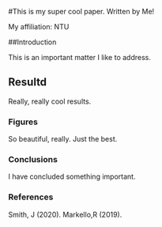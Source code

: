 #This is my super cool paper.
Written by Me!

My affiliation: NTU

##Introduction

This is an important matter I like to address.

## Resultd

Really, really  cool results.

### Figures

So beautiful, really. Just the best.

### Conclusions
I have concluded something important.

### References

Smith, J (2020).
Markello,R (2019).
